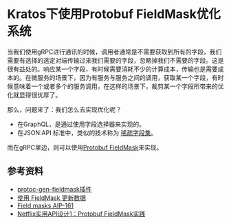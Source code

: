 # Kratos下使用Protobuf FieldMask优化系统

当我们使用gRPC进行通讯的时候，调用者通常是不需要获取到所有的字段，我们需要有选择的选定对端传输过来我们需要的字段，忽略掉我们不需要的字段。这是很有益处的。响应某一个字段，有时候需要消耗不少的计算成本，传输也是需要成本的。在微服务的场景下，因为有服务与服务之间的调用，获取某一个字段，有时候意味着一个或者多个的服务调用，在这样的场景下，裁剪某一个字段所带来的优化就显得很优厚了。

那么，问题来了：我们怎么去实现优化呢？

- 在GraphQL，是通过使用字段选择器来实现的。
- 在JSON:API 标准中，类似的技术称为 [稀疏字段集](https://jsonapi.org/format/#fetching-sparse-fieldsets)。

而在gRPC里边，则可以使用[Protobuf FieldMask](https://developers.google.com/protocol-buffers/docs/reference/csharp/class/google/protobuf/well-known-types/field-mask)来实现。

## 参考资料

- [protoc-gen-fieldmask插件](https://yeqown.xyz/2022/01/25/protoc-gen-fieldmask%E6%8F%92%E4%BB%B6/)
- [使用 FieldMask 更新数据](https://cloud.google.com/dialogflow/cx/docs/how/field-mask?hl=zh-cn)
- [Field masks AIP-161](https://google.aip.dev/161)
- [Netflix实用API设计1：Protobuf FieldMask实践](http://dockone.io/article/2434655)
